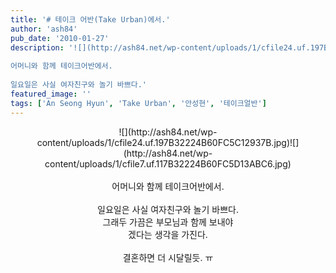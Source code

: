 ```yaml
---
title: '# 테이크 어반(Take Urban)에서.'
author: 'ash84'
pub_date: '2010-01-27'
description: '![](http://ash84.net/wp-content/uploads/1/cfile24.uf.197B32224B60FC5C12937B.jpg)![](http://ash84.net/wp-content/uploads/1/cfile7.uf.117B32224B60FC5D13ABC6.jpg)
 
어머니와 함께 테이크어반에서. 
 
일요일은 사실 여자친구와 놀기 바쁘다.'
featured_image: ''
tags: ['An Seong Hyun', 'Take Urban', '안성현', '테이크얼반']
---
```



<center>![](http://ash84.net/wp-content/uploads/1/cfile24.uf.197B32224B60FC5C12937B.jpg)![](http://ash84.net/wp-content/uploads/1/cfile7.uf.117B32224B60FC5D13ABC6.jpg)</center>  
<center> </center>  
<center>어머니와 함께 테이크어반에서. </center>  
<center> </center>  
<center>일요일은 사실 여자친구와 놀기 바쁘다. </center>  
<center>그래두 가끔은 부모님과 함께 보내야</center>  
<center>겠다는 생각을 가진다. </center>  
<center> </center>  
<center>결혼하면 더 시달릴듯. ㅠ </center>

